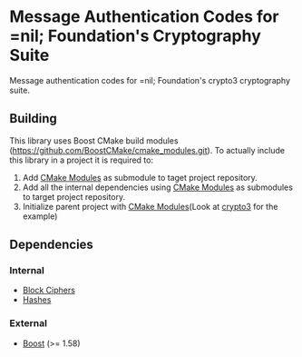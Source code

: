 # Message Authentication Codes for =nil; Foundation's Cryptography Suite

Message authentication codes for =nil; Foundation's crypto3 cryptography suite.

## Building

This library uses Boost CMake build modules (https://github.com/BoostCMake/cmake_modules.git). 
To actually include this library in a project it is required to:

1. Add [CMake Modules](https://github.com/BoostCMake/cmake_modules.git) as submodule to taget project repository.
2. Add all the internal dependencies using [CMake Modules](https://github.com/BoostCMake/cmake_modules.git) as submodules to target project repository.
3. Initialize parent project with [CMake Modules](https://github.com/BoostCMake/cmake_modules.git)(Look at [crypto3](https://github.com/nilfoundation/crypto3.git) for the example)

## Dependencies

### Internal
* [Block Ciphers](https://github.com/nilfoundation/block.git)
* [Hashes](https://github.com/nilfoundation/hash.git)

### External
* [Boost](https://boost.org) (>= 1.58)
